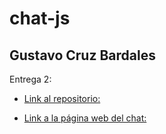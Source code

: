 # chat-js

## Gustavo Cruz Bardales
Entrega 2: 

- [Link al repositorio:](https://github.com/G2309/chat-js.git)

- [Link a la página web del chat:](http://3.134.217.203/chat/)

